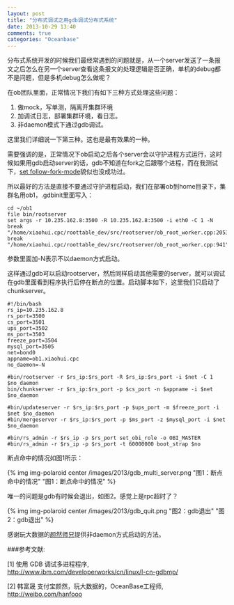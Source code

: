 ```yaml
---
layout: post
title: "分布式调试之用gdb调试分布式系统"
date: 2013-10-29 13:40
comments: true
categories: "Oceanbase"
---
```


  分布式系统开发的时候我们最经常遇到的问题就是，从一个server发送了一条报文之后怎么在另一个server查看这条报文的处理逻辑是否正确，单机的debug都不是问题，但是多机debug怎么做呢？

  在ob团队里面，正常情况下我们有如下三种方式处理这些问题：

  1. 做mock，写单测，隔离开集群环境
  2. 加调试日志，部署集群环境，看日志。
  3. 非daemon模式下通过gdb调试。

  这里我们详细说一下第三种。这也是最有效果的一种。

<!-- more -->

  需要强调的是，正常情况下ob启动之后各个server会以守护进程方式运行，这时候如果用gdb启动server的话，gdb不知道在fork之后跟哪个进程，而在我测试下，[set follow-fork-mode][1]貌似也没成功过。

  所以最好的方法是直接不要通过守护进程启动，我们在部署ob到home目录下，集群名用ob1，.gdbinit里面写入：

	cd ~/ob1
	file bin/rootserver
	set args -r 10.235.162.8:3500 -R 10.235.162.8:3500 -i eth0 -C 1 -N
	break "/home/xiaohui.cpc/roottable_dev/src/rootserver/ob_root_worker.cpp:2053"
	break "/home/xiaohui.cpc/roottable_dev/src/rootserver/ob_root_worker.cpp:941"

  参数里面加-N表示不以daemon方式启动。

  这样通过gdb可以启动rootserver，然后同样启动其他需要的server，就可以调试在gdb里面看到程序执行后停在断点的位置。启动脚本如下，这里我们只启动了chunkserver。

  	#!/bin/bash
	rs_ip=10.235.162.8
	rs_port=3500
	cs_port=3501
	ups_port=3502
	ms_port=3503
	freeze_port=3504
	mysql_port=3505
	net=bond0
	appname=ob1.xiaohui.cpc
	no_daemon=-N

	#bin/rootserver -r $rs_ip:$rs_port -R $rs_ip:$rs_port -i $net -C 1 $no_daemon
	bin/chunkserver -r $rs_ip:$rs_port -p $cs_port -n $appname -i $net $no_daemon

	#bin/updateserver -r $rs_ip:$rs_port -p $ups_port -m $freeze_port -i $net $no_daemon
	#bin/mergeserver -r $rs_ip:$rs_port -p $ms_port -z $mysql_port -i $net $no_daemon

	#bin/rs_admin -r $rs_ip -p $rs_port set_obi_role -o OBI_MASTER
	#bin/rs_admin -r $rs_ip -p $rs_port -t 60000000 boot_strap $no

  断点命中的情况如图1所示：
  
  {% img img-polaroid center /images/2013/gdb_multi_server.png "图1：断点命中的情况" "图1：断点命中的情况" %}
  
  唯一的问题是gdb有时候会退出，如图2。感觉上是rpc超时了？

  {% img img-polaroid center /images/2013/gdb_quit.png "图2：gdb退出" "图2：gdb退出" %}

  感谢玩大数据的[颜然师兄][2]提供非daemon方式启动的方法。


[1]: http://www.ibm.com/developerworks/cn/linux/l-cn-gdbmp/ "使用 GDB 调试多进程程序"
[2]: http://weibo.com/hanfooo "韩富晟 支付宝颜然，玩大数据的，OceanBase工程师"

###参考文献:

  \[1] 使用 GDB 调试多进程程序, <http://www.ibm.com/developerworks/cn/linux/l-cn-gdbmp/>

  \[2] 韩富晟 支付宝颜然，玩大数据的，OceanBase工程师, <http://weibo.com/hanfooo>
